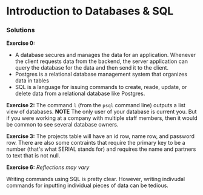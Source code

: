 # Introduction to Databases & SQL

### Solutions

**Exercise 0:**
* A database secures and manages the data for an application. Whenever the client requests data from the backend, the server application can query the database for the data and then send it to the client.
* Postgres is a relational database management system that organizes data in tables
* SQL is a language for issuing commands to create, reade, update, or delete data from a relational database like Postgres.

**Exercise 2:**
The command `l` (from the `psql` command line) outputs a list view of databases. **NOTE** The only user of your database is current you. But if you were working at a company with multiple staff members, then it would be common to see several database owners.

**Exercise 3:**
The projects table will have an id row, name row, and password row. There are also some contraints that require the primary key to be a number (that's what SERIAL stands for) and requires the name and partners to text that is not null.

**Exercise 6:**
_Reflections may vary_

Writing commands using SQL is pretty clear. However, writing indivudal commands for inputting individual pieces of data can be tedious.
